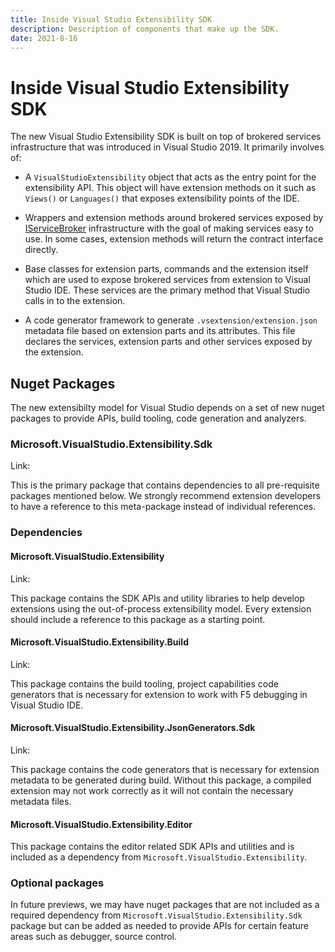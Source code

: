 ```yaml
---
title: Inside Visual Studio Extensibility SDK
description: Description of components that make up the SDK.
date: 2021-8-16
---
```


# Inside Visual Studio Extensibility SDK

The new Visual Studio Extensibility SDK is built on top of brokered services infrastructure that was introduced in Visual Studio 2019. It primarily involves of:

* A `VisualStudioExtensibility` object that acts as the entry point for the extensibility API. This object will have extension methods on it such as `Views()` or `Languages()` that exposes extensibility points of the IDE.

* Wrappers and extension methods around brokered services exposed by [IServiceBroker](https://docs.microsoft.com/en-us/dotnet/api/microsoft.servicehub.framework.iservicebroker?view=visualstudiosdk-2019) infrastructure with the goal of making services easy to use. In some cases, extension methods will return the contract interface directly.

* Base classes for extension parts, commands and the extension itself which are used to expose brokered services from extension to Visual Studio IDE. These services are the primary method that Visual Studio calls in to the extension.

* A code generator framework to generate `.vsextension/extension.json` metadata file based on extension parts and its attributes. This file declares the services, extension parts and other services exposed by the extension.

## Nuget Packages
The new extensibilty model for Visual Studio depends on a set of new nuget packages to provide APIs, build tooling, code generation and analyzers. 

### Microsoft.VisualStudio.Extensibility.Sdk
Link: <TBD>

This is the primary package that contains dependencies to all pre-requisite packages mentioned below. We strongly recommend extension developers to have a reference to this meta-package instead of individual references.

### Dependencies

#### Microsoft.VisualStudio.Extensibility
Link: <TBD>

This package contains the SDK APIs and utility libraries to help develop extensions using the out-of-process extensibility model. Every extension should include a reference to this package as a starting point.

#### Microsoft.VisualStudio.Extensibility.Build
Link: <TBD>

This package contains the build tooling, project capabilities code generators that is necessary for extension to work with F5 debugging in Visual Studio IDE.

#### Microsoft.VisualStudio.Extensibility.JsonGenerators.Sdk
Link: <TBD>

This package contains the code generators that is necessary for extension metadata to be generated during build. Without this package, a compiled extension may not work correctly as it will not contain the necessary metadata files.

#### Microsoft.VisualStudio.Extensibility.Editor
This package contains the editor related SDK APIs and utilities and is included as a dependency from `Microsoft.VisualStudio.Extensibility`. 

### Optional packages
In future previews, we may have nuget packages that are not included as a required dependency from `Microsoft.VisualStudio.Extensibility.Sdk` package but can be added as needed to provide APIs for certain feature areas such as debugger, source control.